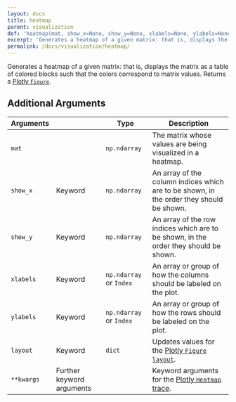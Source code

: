 ```yaml
---
layout: docs
title: heatmap
parent: visualization
def: 'heatmap(mat, show_x=None, show_y=None, xlabels=None, ylabels=None,  layout=None, **kwargs)'
excerpt: 'Generates a heatmap of a given matrix: that is, displays the matrix as a table of colored blocks such that the colors correspond to matrix values.'
permalink: /docs/visualization/heatmap/
---
```

Generates a heatmap of a given matrix: that is, displays the matrix as a table of colored blocks such that the colors correspond to matrix values. Returns a [Plotly `Figure`](https://plotly.com/python-api-reference/generated/plotly.graph_objects.Figure.html).

## Additional Arguments

| Arguments |  | Type | Description |
| --- | --- | --- | --- |
| `mat` | | `np.ndarray` | The matrix whose values are being visualized in a heatmap. |
| `show_x` | Keyword | `np.ndarray` | An array of the column indices which are to be shown, in the order they should be shown. |
| `show_y` | Keyword | `np.ndarray` | An array of the row indices which are to be shown, in the order they should be shown. |
| `xlabels` | Keyword | `np.ndarray` or `Index` | An array or group of how the columns should be labeled on the plot. |
| `ylabels` | Keyword | `np.ndarray` or `Index` | An array or group of how the rows should be labeled on the plot. |
| `layout` | Keyword | `dict` | Updates values for the [Plotly `Figure` `layout`](https://plotly.com/python/reference/layout/). |
| `**kwargs` | Further keyword arguments | | Keyword arguments for the [Plotly `Heatmap` trace](https://plotly.com/python/reference/heatmap/). |